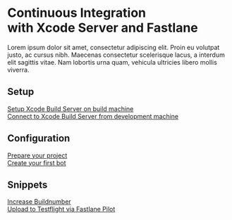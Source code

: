 # Continuous Integration <br> with Xcode Server and Fastlane

Lorem ipsum dolor sit amet, consectetur adipiscing elit. Proin eu volutpat justo, ac cursus nibh. Maecenas consectetur scelerisque lacus, a interdum elit sagittis vitae. Nam lobortis urna quam, vehicula ultricies libero mollis viverra.

## Setup
[Setup Xcode Build Server on build machine](1-setup-buildserver.md) <br>
[Connect to Xcode Build Server from development machine](2-connect-to-buildserver.md) <br>

## Configuration
[Prepare your project](6-prepare-project.md) <br>
[Create your first bot](3-setup-bot.md)

## Snippets
[Increase Buildnumber](4-buildnumber.md) <br>
[Upload to Testflight via Fastlane Pilot](5-upload.md)